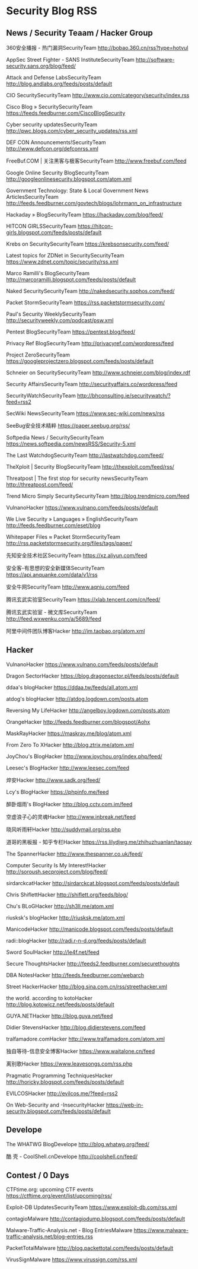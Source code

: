 # Security Blog RSS

## News / Security Teaam / Hacker Group
360安全播报 - 热门漏洞SecurityTeam
http://bobao.360.cn/rss?type=hotvul

AppSec Street Fighter - SANS InstituteSecurityTeam
http://software-security.sans.org/blog/feed/

Attack and Defense LabsSecurityTeam
http://blog.andlabs.org/feeds/posts/default

CIO SecuritySecurityTeam
http://www.cio.com/category/security/index.rss

Cisco Blog » SecuritySecurityTeam
https://feeds.feedburner.com/CiscoBlogSecurity

Cyber security updatesSecurityTeam
http://pwc.blogs.com/cyber_security_updates/rss.xml

DEF CON Announcements!SecurityTeam
http://www.defcon.org/defconrss.xml

FreeBuf.COM | 关注黑客与极客SecurityTeam
http://www.freebuf.com/feed

Google Online Security BlogSecurityTeam
http://googleonlinesecurity.blogspot.com/atom.xml

Government Technology: State & Local Government News ArticlesSecurityTeam
http://feeds.feedburner.com/govtech/blogs/lohrmann_on_infrastructure

Hackaday » BlogSecurityTeam
https://hackaday.com/blog/feed/

HITCON GIRLSSecurityTeam
https://hitcon-girls.blogspot.com/feeds/posts/default

Krebs on SecuritySecurityTeam
https://krebsonsecurity.com/feed/

Latest topics for ZDNet in SecuritySecurityTeam
https://www.zdnet.com/topic/security/rss.xml

Marco Ramilli's BlogSecurityTeam
http://marcoramilli.blogspot.com/feeds/posts/default

Naked SecuritySecurityTeam
http://nakedsecurity.sophos.com/feed/

Packet StormSecurityTeam
https://rss.packetstormsecurity.com/

Paul's Security WeeklySecurityTeam
http://securityweekly.com/podcast/psw.xml

Pentest BlogSecurityTeam
https://pentest.blog/feed/

Privacy Ref BlogSecurityTeam
http://privacyref.com/wordpress/feed

Project ZeroSecurityTeam
https://googleprojectzero.blogspot.com/feeds/posts/default

Schneier on SecuritySecurityTeam
http://www.schneier.com/blog/index.rdf

Security AffairsSecurityTeam
http://securityaffairs.co/wordpress/feed

SecurityWatchSecurityTeam
http://bhconsulting.ie/securitywatch/?feed=rss2

SecWiki NewsSecurityTeam
https://www.sec-wiki.com/news/rss

SeeBug安全技术精粹
https://paper.seebug.org/rss/

Softpedia News / SecuritySecurityTeam
https://news.softpedia.com/newsRSS/Security-5.xml

The Last WatchdogSecurityTeam
http://lastwatchdog.com/feed/

TheXploit | Security BlogSecurityTeam
http://thexploit.com/feed/rss/

Threatpost | The first stop for security newsSecurityTeam
http://threatpost.com/feed/

Trend Micro Simply SecuritySecurityTeam
http://blog.trendmicro.com/feed

VulnanoHacker
https://www.vulnano.com/feeds/posts/default

We Live Security » Languages » EnglishSecurityTeam
http://feeds.feedburner.com/eset/blog

Whitepaper Files ≈ Packet StormSecurityTeam
http://rss.packetstormsecurity.org/files/tags/paper/

先知安全技术社区SecurityTeam
https://xz.aliyun.com/feed

安全客-有思想的安全新媒体SecurityTeam
https://api.anquanke.com/data/v1/rss

安全牛网SecurityTeam
http://www.aqniu.com/feed

腾讯玄武实验室SecurityTeam
https://xlab.tencent.com/cn/feed/

腾讯玄武实验室 - 微文库SecurityTeam
http://feed.wxwenku.com/a/5689/feed

阿里中间件团队博客Hacker
http://jm.taobao.org/atom.xml


## Hacker
VulnanoHacker
https://www.vulnano.com/feeds/posts/default

Dragon SectorHacker
https://blog.dragonsector.pl/feeds/posts/default

ddaa's blogHacker
https://ddaa.tw/feeds/all.atom.xml

atdog's blogHacker
http://atdog.logdown.com/posts.atom

Reversing My LifeHacker
http://angelboy.logdown.com/posts.atom

OrangeHacker
http://feeds.feedburner.com/blogspot/Aohx

MaskRayHacker
https://maskray.me/blog/atom.xml

From Zero To XHacker
http://blog.ztrix.me/atom.xml

JoyChou's BlogHacker
http://www.joychou.org/index.php/feed/

Leesec's BlogHacker
http://www.leesec.com/feed

焠安Hacker
http://www.sadk.org/feed/

Lcy's BlogHacker
https://phpinfo.me/feed

醉卧烟雨's BlogHacker
http://blog.cctv.com.im/feed

空虚浪子心的灵魂Hacker
http://www.inbreak.net/feed

晓风听雨轩Hacker
http://suddymail.org/rss.php

道哥的黑板报 - 知乎专栏Hacker
https://rss.lilydjwg.me/zhihuzhuanlan/taosay

The SpannerHacker
http://www.thespanner.co.uk/feed/

Computer Security Is My Interest!Hacker
http://soroush.secproject.com/blog/feed/

sirdarckcatHacker
http://sirdarckcat.blogspot.com/feeds/posts/default

Chris ShiflettHacker
http://shiflett.org/feeds/blog/

Chu's BLoGHacker
http://sh3ll.me/atom.xml

riusksk's blogHacker
http://riusksk.me/atom.xml

ManicodeHacker
http://manicode.blogspot.com/feeds/posts/default

radi::blogHacker
http://radi.r-n-d.org/feeds/posts/default

Sword SoulHacker
http://le4f.net/feed

Secure ThoughtsHacker
http://feeds2.feedburner.com/securethoughts

DBA NotesHacker
http://feeds.feedburner.com/webarch

Street HackerHacker
http://blog.sina.com.cn/rss/streethacker.xml

the world. according to kotoHacker
http://blog.kotowicz.net/feeds/posts/default

GUYA.NETHacker
http://blog.guya.net/feed

Didier StevensHacker
http://blog.didierstevens.com/feed

tralfamadore.comHacker
http://www.tralfamadore.com/atom.xml

独自等待-信息安全博客Hacker
https://www.waitalone.cn/feed

离别歌Hacker
https://www.leavesongs.com/rss.php

Pragmatic Programming TechniquesHacker
http://horicky.blogspot.com/feeds/posts/default

EVILCOSHacker
http://evilcos.me/?feed=rss2

On Web-Security and -InsecurityHacker
https://web-in-security.blogspot.com/feeds/posts/default


## Develope
The WHATWG BlogDevelope
http://blog.whatwg.org/feed/

酷 壳 - CoolShell.cnDevelope
http://coolshell.cn/feed/

## Contest / 0 Days
CTFtime.org: upcoming CTF events
https://ctftime.org/event/list/upcoming/rss/

Exploit-DB UpdatesSecurityTeam
https://www.exploit-db.com/rss.xml

contagioMalware
http://contagiodump.blogspot.com/feeds/posts/default

Malware-Traffic-Analysis.net - Blog EntriesMalware
https://www.malware-traffic-analysis.net/blog-entries.rss

PacketTotalMalware
http://blog.packettotal.com/feeds/posts/default

VirusSignMalware
https://www.virussign.com/rss.xml
